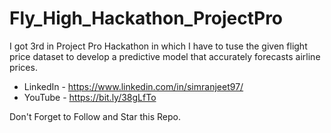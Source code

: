 # Fly_High_Hackathon_ProjectPro
I got 3rd in Project Pro Hackathon in which I have to tuse the given flight price dataset to develop a predictive model that accurately forecasts airline prices.

- LinkedIn - https://www.linkedin.com/in/simranjeet97/
- YouTube - https://bit.ly/38gLfTo

Don't Forget to Follow and Star this Repo.

